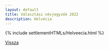```yaml
---
layout: default
title: Választási névjegyzék 2022
description: Helvécia
---
```


{% include settlementHTMLs/Helveecia.html %}

[Vissza](./)